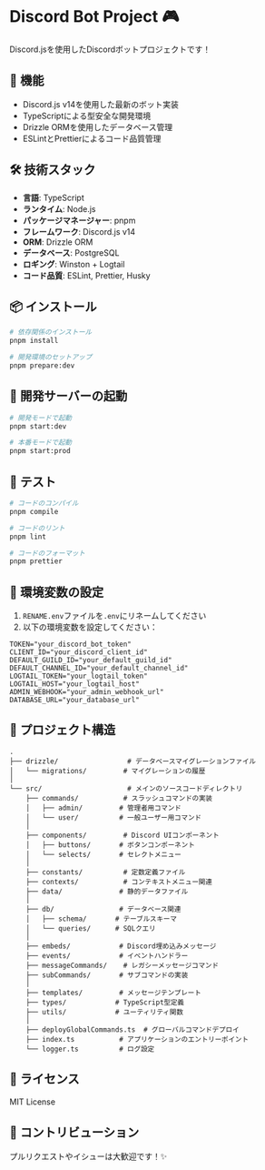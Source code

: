 # Discord Bot Project 🎮

Discord.jsを使用したDiscordボットプロジェクトです！

## 🚀 機能

- Discord.js v14を使用した最新のボット実装
- TypeScriptによる型安全な開発環境
- Drizzle ORMを使用したデータベース管理
- ESLintとPrettierによるコード品質管理

## 🛠 技術スタック

- **言語**: TypeScript
- **ランタイム**: Node.js
- **パッケージマネージャー**: pnpm
- **フレームワーク**: Discord.js v14
- **ORM**: Drizzle ORM
- **データベース**: PostgreSQL
- **ロギング**: Winston + Logtail
- **コード品質**: ESLint, Prettier, Husky

## 📦 インストール

```bash
# 依存関係のインストール
pnpm install

# 開発環境のセットアップ
pnpm prepare:dev
```

## 🚀 開発サーバーの起動

```bash
# 開発モードで起動
pnpm start:dev

# 本番モードで起動
pnpm start:prod
```

## 🧪 テスト

```bash
# コードのコンパイル
pnpm compile

# コードのリント
pnpm lint

# コードのフォーマット
pnpm prettier
```

## 🔧 環境変数の設定

1. `RENAME.env`ファイルを`.env`にリネームしてください
2. 以下の環境変数を設定してください：

```env
TOKEN="your_discord_bot_token"
CLIENT_ID="your_discord_client_id"
DEFAULT_GUILD_ID="your_default_guild_id"
DEFAULT_CHANNEL_ID="your_default_channel_id"
LOGTAIL_TOKEN="your_logtail_token"
LOGTAIL_HOST="your_logtail_host"
ADMIN_WEBHOOK="your_admin_webhook_url"
DATABASE_URL="your_database_url"
```

## 📁 プロジェクト構造

```
.
├── drizzle/                 # データベースマイグレーションファイル
│   └── migrations/         # マイグレーションの履歴
│
└── src/                     # メインのソースコードディレクトリ
    ├── commands/           # スラッシュコマンドの実装
    │   ├── admin/         # 管理者用コマンド
    │   └── user/          # 一般ユーザー用コマンド
    │
    ├── components/         # Discord UIコンポーネント
    │   ├── buttons/       # ボタンコンポーネント
    │   └── selects/       # セレクトメニュー
    │
    ├── constants/          # 定数定義ファイル
    ├── contexts/           # コンテキストメニュー関連
    ├── data/              # 静的データファイル
    │
    ├── db/                # データベース関連
    │   ├── schema/       # テーブルスキーマ
    │   └── queries/      # SQLクエリ
    │
    ├── embeds/            # Discord埋め込みメッセージ
    ├── events/            # イベントハンドラー
    ├── messageCommands/    # レガシーメッセージコマンド
    ├── subCommands/       # サブコマンドの実装
    │
    ├── templates/         # メッセージテンプレート
    ├── types/            # TypeScript型定義
    ├── utils/            # ユーティリティ関数
    │
    ├── deployGlobalCommands.ts  # グローバルコマンドデプロイ
    ├── index.ts           # アプリケーションのエントリーポイント
    └── logger.ts          # ログ設定

```

## 📝 ライセンス

MIT License

## 🤝 コントリビューション

プルリクエストやイシューは大歓迎です！✨
